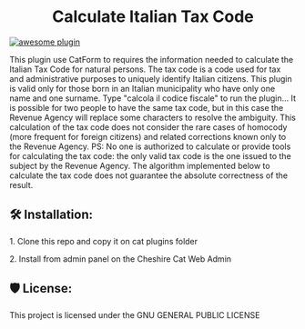 <h1 align="center" id="title">Calculate Italian Tax Code</h1>

[![awesome plugin](https://custom-icon-badges.demolab.com/static/v1?label=&message=awesome+plugin&color=F4F4F5&style=for-the-badge&logo=cheshire_cat_black)](https://cheshirecat.ai)

<p id="description">This plugin use CatForm to requires the information needed to calculate the Italian Tax Code for natural persons. The tax code is a code used for tax and administrative purposes to uniquely identify Italian citizens. This plugin is valid only for those born in an Italian municipality who have only one name and one surname. Type "calcola il codice fiscale" to run the plugin... It is possible for two people to have the same tax code, but in this case the Revenue Agency will replace some characters to resolve the ambiguity. This calculation of the tax code does not consider the rare cases of homocody (more frequent for foreign citizens) and related corrections known only to the Revenue Agency. PS: No one is authorized to calculate or provide tools for calculating the tax code: the only valid tax code is the one issued to the subject by the Revenue Agency. The algorithm implemented below to calculate the tax code does not guarantee the absolute correctness of the result.</p>

<h2>🛠️ Installation:</h2>

<p>1. Clone this repo and copy it on cat plugins folder</p>
<p>2. Install from admin panel on the Cheshire Cat Web Admin</p>

<h2>🛡️ License:</h2>
This project is licensed under the GNU GENERAL PUBLIC LICENSE
